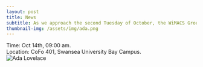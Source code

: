 ```yaml
---
layout: post
title: News
subtitle: As we approach the second Tuesday of October, the WiMACS Group would like to wish you a Happy Ada Lovelace Day! We also wish you every success in your future careers, whether in academia or industry.
thumbnail-img: /assets/img/ada.png
---
```


<div style="text-align: justify;">
Time: Oct 14th, 09:00 am.
</div>

<div style="text-align: justify;">
Location: CoFo 401, Swansea University Bay Campus.
</div>

<img src="https://qsimeng.github.io/wimcs-site/assets/img/ada.png" alt="Ada Lovelace" >
